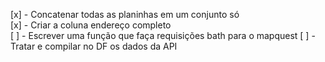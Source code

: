[x] - Concatenar todas as planinhas em um conjunto só  
[x] - Criar a coluna endereço completo  
[ ] - Escrever uma função que faça requisições bath para o mapquest
[ ] - Tratar e compilar no DF os dados da API
